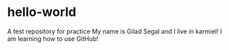 # hello-world
A test repository for practice
My name is Gilad Segal and I live in karmiel!
I am learning how to use GitHub!
